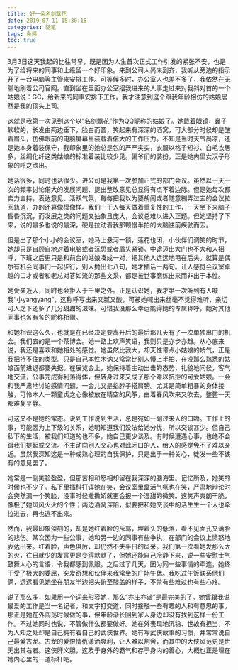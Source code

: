 ```yaml
---
title: 好一朵名剑飘花
date: 2019-07-11 15:30:18
categories: 随笔
tags: 杂感
toc: true
---
```

3月3日这天我起的比往常早，既是因为人生首次正式工作引发的紧张不安，也是为了给将来的同事和上级留一个好印象。来到公司人尚未到齐，我听从旁边的指示开了一台电脑等主管来安排工作。可等候多时，办公室人也差不多了，我依然在无聊地刷着公司官网。直到坐在里面办公室招我进来的人事走过来对我斜对首的一个姑娘说：GC，给新来的同事安排下工作。我才注意到这个跟我年龄相仿的姑娘居然是我的顶头上司。

这就是我第一次见到这个以“名剑飘花”作为QQ昵称的姑娘了。她戴着眼镜，鼻子软软的，长发由两边垂下，脸白而圆，笑起来有深深的酒窝，可大部分时候却是皱着眉头，仿佛眼前的电脑屏幕里装载着偌大的工作压力。不知是当时天气尚凉，还是她本身着装保守，我印象里的她总是包的严严实实，衣服以格子短衫、白毛衣居多，丝绸化纤这类姑娘的标准着装比较少见。偏爷们的装扮，正是她内里女汉子形象的呼之欲出。

她话很多，同时也话很少。进公司是我第一次参加正式的部门会议。虽然以一天一次的频率讨论偌大的发展问题、提出整改意见总显得有点不着边际。但是她每次都卖力主持，表达意见、活跃气氛，每每把我以为要胡闹或者随意糊弄过去的会议拉回轨道，办的还算像模像样。我们一干人每天做着重复性的工作，一天坐下来脑子昏昏沉沉，而发展之类的问题又抽象且庞大，会议总难以进入正题。但她坚持了下来，说的最多也说的最深，硬是拉动着我那颗慢半拍的大脑往前疾驶而去。

但是出了那个小小的会议室，她马上悬河一锁，莲花也闭，小伙伴们调笑的时节，她却只是自顾自地对着电脑或者沉思或者眉头紧锁。中途迈出大门也不大和人招呼，下班之后更只是和前台的姑娘凑成一对，把其他人远远地甩在后头。就算是偶尔有机会同事们一起步行，别人抛出七八句，她才插话一两句。让人感觉会议室卓越的口才或者和老总对答如流的那些文采，都是被世事磨练出来而非出于本性。

她爱亲近人，同时也会拒人于千里之外。正是认识她，我才第一次听到有人喊我“小yangyang”，这称呼写出来又腻又酸，可被她喊出来丝毫不觉得难听，亲切可人之下还多了几分甜甜的滋味。可惜我没那么幸运能得她的专属称呼，她对其他同事也各有各的昵称相赠。

和她相识这么久，也就是在已经决定要离开后的最后那几天有了一次单独出门的机会。我们去的是一个茶博会。她一路上欢声笑语，我则只是亦步亦趋。从心底来说，我还是喜欢和她相处的感觉。她虽然比我大，却天性带点小姑娘的娇气，正是我把持不住的类型。只是自己本性木讷又常常比别人慢上半拍，在没那么熟悉的姑娘面前进退都要失据。在展览会上，她保持着主动出击的态势，礼貌地问候，客气地交流，公事完成得利落得体，但转身过来又成了那个难以抗拒的可爱姑娘。一会和我严肃地讨论感情问题，一会儿又是掐脖子搭肩膀。尤其是简单粗暴的身体接触，可怜本人一颗童贞之心像被放在晴空的风筝，由着春风吹来又吹去，整整一天都难复平静。

可这又不是她的常态。说到工作说到生活，总是宛如一副过来人的口吻。工作上的事，可能因为上下级的关系，她明知道我们没法给她分忧，所以交谈甚少。但自己私下的生活，被我们知道的也不多，她自己更少谈及。有时候遭遇心事，也绝不会跟我们提起或交流。不主动向别人交心也对此闭口的人，给人的感觉免不了难以亲近。虽然我深知这是一种成熟心理的自我保护，只是出于一种关心，徒发一些不该有的意见罢了。

她常是一副笑脸盈盈，但那苦相和怒相却留在我深深的脑海里。记忆所及，她笑的时候也不少了。私下里插科打诨她在笑，会议室里盘活气氛也在笑，严肃地辩论时会突然漏一个笑脸，没事时候撒撒娇就更会报一个湿甜的微笑。这笑声爽朗干脆，像极了她风风火火的个性；两边酒窝深陷，似要把和她交谈中的活生生一个人也牵拉进去，再也逃不出来。

然而，我最印象深刻的，却是她红着脸的斥骂，埋着头的低落，看不见面孔又满脸的悲伤。某次因为一些公事，她和另一边的同事有些争执，在部门的会议上愤怒地表达出来。红着脸，声色俱厉，却仍然不失平日的风采。我们第一次看她发那么大的火，往日就少的发言更是变得默默了，但她还能自己冷静下来，说一些安慰士气鼓舞人心的言语，令我都感到佩服。之后过了几天，因为同一些事情的牵连，她终于受了极大的委屈，突发奇想和伙伴来我常坐的广场午休。我吃过午饭联系他们俩，远远看见她坐在朋友半边把头俯至膝盖的样子，不禁有些难过也有些心疼。

说了那么多，如果用一个词来形容她，那么“亦庄亦谐”是最完美的了。她曾跟我说最爱的工作是当一名记者，和文字打交道，同时接触一些有趣的人和有意思的事。那正是她在外闯荡时候做的事，但年龄渐长回到家人身边却没有找到这样一份工作。不过她同时也说，不管做什么都要做好。她在外表现地沉稳、世故有担当，不为人知之处却是自己拥有着自己的武侠世界。她有写武侠故事的习惯，并常常说自己最爱古龙。古龙的爱恨情仇潇洒爽利，让人难以割舍，而其中的大侠风范更是世无出其右者。这侠肝义胆，这及于身外的霸气和存于身内的善心，大概也正是埋在她内心里的一道标杆吧。
